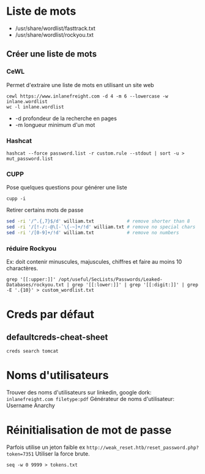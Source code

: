 # Liste de mots
* /usr/share/wordlist/fasttrack.txt
* /usr/share/wordlist/rockyou.txt

## Créer une liste de mots
### CeWL
Permet d'extraire une liste de mots en utilisant un site web
```shell-session
cewl https://www.inlanefreight.com -d 4 -m 6 --lowercase -w inlane.wordlist
wc -l inlane.wordlist
```
* -d  profondeur de la recherche en pages
* -m longueur minimum d'un mot
### Hashcat
```shell-session
hashcat --force password.list -r custom.rule --stdout | sort -u > mut_password.list
```
### CUPP
Pose quelques questions pour générer une liste
```
cupp -i
```
Retirer certains mots de passe
```bash
sed -ri '/^.{,7}$/d' william.txt            # remove shorter than 8
sed -ri '/[!-/:-@\[-`\{-~]+/!d' william.txt # remove no special chars
sed -ri '/[0-9]+/!d' william.txt            # remove no numbers
```

### réduire Rockyou
Ex: doit contenir minuscules, majuscules, chiffres et faire au moins 10 charactères.
```shell
grep '[[:upper:]]' /opt/useful/SecLists/Passwords/Leaked-Databases/rockyou.txt | grep '[[:lower:]]' | grep '[[:digit:]]' | grep -E '.{10}' > custom_wordlist.txt
```

# Creds par défaut
## defaultcreds-cheat-sheet
```creds search tomcat```

# Noms d'utilisateurs
Trouver des noms d'utilisateurs sur linkedin, google dork: ```inlanefreight.com filetype:pdf```
Générateur de noms d'utilisateur: Username Anarchy

# Réinitialisation de mot de passe
Parfois utilise un jeton faible ex `http://weak_reset.htb/reset_password.php?token=7351` Utiliser la force brute.
```shell-session
seq -w 0 9999 > tokens.txt
```